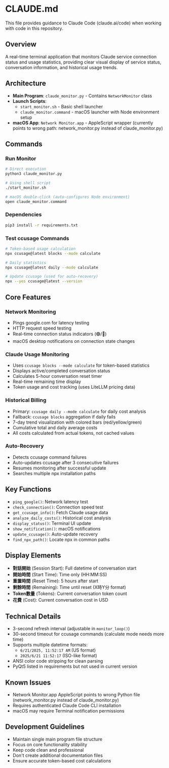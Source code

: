 # CLAUDE.md

This file provides guidance to Claude Code (claude.ai/code) when working with code in this repository.

## Overview
A real-time terminal application that monitors Claude service connection status and usage statistics, providing clear visual display of service status, conversation information, and historical usage trends.

## Architecture
- **Main Program**: `claude_monitor.py` - Contains `NetworkMonitor` class
- **Launch Scripts**: 
  - `start_monitor.sh` - Basic shell launcher
  - `claude_monitor.command` - macOS launcher with Node environment setup
- **macOS App**: `Network Monitor.app` - AppleScript wrapper (currently points to wrong path: network_monitor.py instead of claude_monitor.py)

## Commands

### Run Monitor
```bash
# Direct execution
python3 claude_monitor.py

# Using shell script
./start_monitor.sh

# macOS double-click (auto-configures Node environment)
open claude_monitor.command
```

### Dependencies
```bash
pip3 install -r requirements.txt
```

### Test ccusage Commands
```bash
# Token-based usage calculation
npx ccusage@latest blocks --mode calculate

# Daily statistics  
npx ccusage@latest daily --mode calculate

# Update ccusage (used for auto-recovery)
npx --yes ccusage@latest --version
```

## Core Features

### Network Monitoring
- Pings google.com for latency testing
- HTTP request speed testing
- Real-time connection status indicators (🟢/🔴)
- macOS desktop notifications on connection state changes

### Claude Usage Monitoring
- Uses `ccusage blocks --mode calculate` for token-based statistics
- Displays active/completed conversation status
- Calculates 5-hour conversation reset timer
- Real-time remaining time display
- Token usage and cost tracking (uses LiteLLM pricing data)

### Historical Billing
- Primary: `ccusage daily --mode calculate` for daily cost analysis
- Fallback: `ccusage blocks` aggregation if daily fails
- 7-day trend visualization with colored bars (red/yellow/green)
- Cumulative total and daily average costs
- All costs calculated from actual tokens, not cached values

### Auto-Recovery
- Detects ccusage command failures
- Auto-updates ccusage after 3 consecutive failures
- Resumes monitoring after successful update
- Searches multiple npx installation paths

## Key Functions
- `ping_google()`: Network latency test
- `check_connection()`: Connection speed test  
- `get_ccusage_info()`: Fetch Claude usage data
- `analyze_daily_costs()`: Historical cost analysis
- `display_status()`: Terminal UI update
- `show_notification()`: macOS notifications
- `update_ccusage()`: Auto-update recovery
- `find_npx_path()`: Locate npx in common paths

## Display Elements
- **對話開始** (Session Start): Full datetime of conversation start
- **開始時間** (Start Time): Time only (HH:MM:SS)
- **重置時間** (Reset Time): 5 hours after start
- **剩餘時間** (Remaining): Time until reset (X時Y分 format)
- **Token數量** (Tokens): Current conversation token count
- **花費** (Cost): Current conversation cost in USD

## Technical Details
- 3-second refresh interval (adjustable in `monitor_loop()`)
- 30-second timeout for ccusage commands (calculate mode needs more time)
- Supports multiple datetime formats:
  - `6/21/2025, 11:52:17 AM` (US format)
  - `2025/6/21 11:52:17` (ISO-like format)
- ANSI color code stripping for clean parsing
- PyQt5 listed in requirements but not used in current version

## Known Issues
- Network Monitor.app AppleScript points to wrong Python file (network_monitor.py instead of claude_monitor.py)
- Requires authenticated Claude Code CLI installation
- macOS may require Terminal notification permissions

## Development Guidelines
- Maintain single main program file structure
- Focus on core functionality stability
- Keep code clean and professional
- Don't create additional documentation files
- Ensure accurate token-based cost calculations